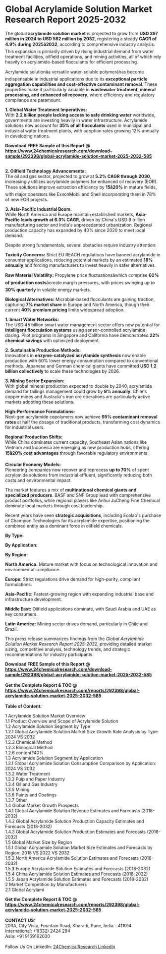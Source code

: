 <h1>Global Acrylamide Solution Market Research Report 2025-2032</h1><p>The global <strong>acrylamide solution market</strong> is projected to grow from <strong>USD 397 million in 2024 to USD 582 million by 2032</strong>, registering a steady <strong>CAGR of 4.9% during 2025â2032</strong>, according to comprehensive industry analysis. This expansion is primarily driven by rising industrial demand from water treatment facilities, oilfield operations, and mining activities, all of which rely heavily on acrylamide-based flocculants for efficient processing.</p><p>Acrylamide solutionâa versatile water-soluble polymerâhas become indispensable in industrial applications due to its <strong>exceptional particle aggregation capabilities and cost-effective contaminant removal</strong>. These properties make it particularly valuable in <strong>wastewater treatment, mineral processing, and enhanced oil recovery</strong>, where efficiency and regulatory compliance are paramount.</p><p><strong>1. Global Water Treatment Imperatives:</strong><br>
With <strong>2.2 billion people lacking access to safe drinking water</strong> worldwide, governments are investing heavily in water infrastructure. Acrylamide solutions now account for <strong>35% of all flocculants</strong> used in municipal and industrial water treatment plants, with adoption rates growing 12% annually in developing nations.</p><div><b>Download FREE Sample of this Report @ 
            <a href="https://www.24chemicalresearch.com/download-sample/292398/global-acrylamide-solution-market-2025-2032-585">
            https://www.24chemicalresearch.com/download-sample/292398/global-acrylamide-solution-market-2025-2032-585</a></b></div><br><p><strong>2. Oilfield Technology Advancements:</strong><br>
The oil and gas sector, projected to grow at <strong>5.2% CAGR through 2030</strong>, increasingly utilizes acrylamide polymers for enhanced oil recovery (EOR). These solutions improve extraction efficiency by <strong>15â20%</strong> in mature fields, with major operators like ExxonMobil and Shell incorporating them in 78% of new EOR projects.</p><p><strong>3. Asia-Pacific Industrial Boom:</strong><br>
While North America and Europe maintain established markets, <strong>Asia-Pacific leads growth at 6.3% CAGR</strong>, driven by China's USD 8 trillion manufacturing sector and India's unprecedented urbanization. Regional production capacity has expanded by 40% since 2020 to meet local demand.</p><p>Despite strong fundamentals, several obstacles require industry attention:</p><p><strong>Toxicity Concerns:</strong> Strict EU REACH regulations have banned acrylamide in consumer applications, reducing potential markets by an estimated <strong>18% annually</strong> and forcing manufacturers to invest heavily in safer alternatives.</p><p><strong>Raw Material Volatility:</strong> Propylene price fluctuationsâwhich comprise <strong>60% of production costs</strong>âcreate margin pressures, with prices swinging up to <strong>30% quarterly</strong> in volatile energy markets.</p><p><strong>Biological Alternatives:</strong> Microbial-based flocculants are gaining traction, capturing <strong>7% market share</strong> in Europe and North America, though their current <strong>40% premium pricing</strong> limits widespread adoption.</p><p><strong>1. Smart Water Networks:</strong><br>
The USD 45 billion smart water management sector offers new potential for <strong>intelligent flocculation systems</strong> using sensor-controlled acrylamide dosing. Pilot programs in Singapore and California have demonstrated <strong>22% chemical savings</strong> with optimized deployment.</p><p><strong>2. Sustainable Production Methods:</strong><br>
Innovations in <strong>enzyme-catalyzed acrylamide synthesis</strong> now enable production with 60% lower energy consumption compared to conventional methods. Japanese and German chemical giants have committed <strong>USD 1.2 billion collectively</strong> to scale these technologies by 2026.</p><p><strong>3. Mining Sector Expansion:</strong><br>
With global mineral production expected to double by 2040, acrylamide demand for tailings management could grow by <strong>9% annually</strong>. Chile's copper mines and Australia's iron ore operations are particularly active markets adopting these solutions.</p><p><strong>High-Performance Formulations:</strong><br>
	Next-gen acrylamide copolymers now achieve <strong>95% contaminant removal rates</strong> at half the dosage of traditional products, transforming cost dynamics for industrial users.</p><p><strong>Regional Production Shifts:</strong><br>
	While China dominates current capacity, Southeast Asian nations like Vietnam and Indonesia are emerging as new production hubs, offering <strong>15â20% cost advantages</strong> through favorable regulatory environments.</p><p><strong>Circular Economy Models:</strong><br>
	Pioneering companies now recover and reprocess <strong>up to 70%</strong> of spent acrylamide solutions from industrial effluent, significantly reducing both costs and environmental impact.</p><p>The market features a mix of <strong>multinational chemical giants and specialized producers</strong>. BASF and SNF Group lead with comprehensive product portfolios, while regional players like Anhui JuCheng Fine Chemical dominate local markets through cost leadership.</p><p>Recent years have seen <strong>strategic acquisitions</strong>, including Ecolab's purchase of Champion Technologies for its acrylamide expertise, positioning the combined entity as a dominant force in oilfield chemicals.</p><p><strong>By Type:</strong></p><p><strong>By Application:</strong></p><p><strong>By Region:</strong></p><p><strong>North America:</strong> Mature market with focus on technological innovation and environmental compliance.</p><p><strong>Europe:</strong> Strict regulations drive demand for high-purity, compliant formulations.</p><p><strong>Asia-Pacific:</strong> Fastest-growing region with expanding industrial base and infrastructure development.</p><p><strong>Middle East:</strong> Oilfield applications dominate, with Saudi Arabia and UAE as key consumers.</p><p><strong>Latin America:</strong> Mining sector drives demand, particularly in Chile and Brazil.</p><p>This press release summarizes findings from the <em>Global Acrylamide Solution Market Research Report 2025-2032</em>, providing detailed market sizing, competitive analysis, technology trends, and strategic recommendations for industry participants.</p><div><b>Download FREE Sample of this Report @ 
            <a href="https://www.24chemicalresearch.com/download-sample/292398/global-acrylamide-solution-market-2025-2032-585">
            https://www.24chemicalresearch.com/download-sample/292398/global-acrylamide-solution-market-2025-2032-585</a></b></div><br><div><b>Get the Complete Report & TOC @ 
            <a href="https://www.24chemicalresearch.com/reports/292398/global-acrylamide-solution-market-2025-2032-585">
            https://www.24chemicalresearch.com/reports/292398/global-acrylamide-solution-market-2025-2032-585</a></b></div><br>
            <b>Table of Content:</b><p>1 Acrylamide Solution Market Overview<br />
    1.1 Product Overview and Scope of Acrylamide Solution<br />
    1.2 Acrylamide Solution Segment by Type<br />
        1.2.1 Global Acrylamide Solution Market Size Growth Rate Analysis by Type 2024 VS 2032<br />
        1.2.2 Chemical Method<br />
        1.2.3 Biological Method<br />
        1.2.6 content?40%<br />
    1.3 Acrylamide Solution Segment by Application<br />
        1.3.1 Global Acrylamide Solution Consumption Comparison by Application: 2024 VS 2032<br />
        1.3.2 Water Treatment<br />
        1.3.3 Pulp and Paper Industry<br />
        1.3.4 Oil and Gas Industry<br />
        1.3.5 Mining<br />
        1.3.6 Paints and Coatings<br />
        1.3.7 Other<br />
    1.4 Global Market Growth Prospects<br />
        1.4.1 Global Acrylamide Solution Revenue Estimates and Forecasts (2018-2032)<br />
        1.4.2 Global Acrylamide Solution Production Capacity Estimates and Forecasts (2018-2032)<br />
        1.4.3 Global Acrylamide Solution Production Estimates and Forecasts (2018-2032)<br />
    1.5 Global Market Size by Region<br />
        1.5.1 Global Acrylamide Solution Market Size Estimates and Forecasts by Region: 2018 VS 2022 VS 2032<br />
        1.5.2 North America Acrylamide Solution Estimates and Forecasts (2018-2032)<br />
        1.5.3 Europe Acrylamide Solution Estimates and Forecasts (2018-2032)<br />
        1.5.4 China Acrylamide Solution Estimates and Forecasts (2018-2032)<br />
        1.5.5 Japan Acrylamide Solution Estimates and Forecasts (2018-2032)<br />
2 Market Competition by Manufacturers<br />
    2.1 Global Acrylami</p><div><b>Get the Complete Report & TOC @ 
            <a href="https://www.24chemicalresearch.com/reports/292398/global-acrylamide-solution-market-2025-2032-585">
            https://www.24chemicalresearch.com/reports/292398/global-acrylamide-solution-market-2025-2032-585</a></b></div><br><b>CONTACT US:</b><br>
            203A, City Vista, Fountain Road, Kharadi, Pune, India - 411014<br>
            International: +1(332) 2424 294<br>
            Asia: +91 9169162030 <br><br>
            Follow Us On LinkedIn: <a href="https://www.linkedin.com/company/24chemicalresearch/">24ChemicalResearch LinkedIn</a>